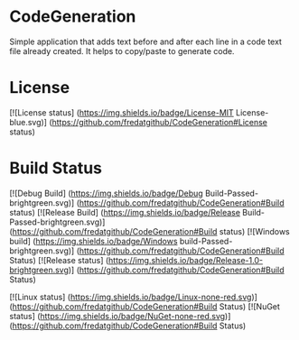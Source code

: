 # CodeGeneration
Simple application that adds text before and after each line in a code text file already created. It helps to copy/paste to generate code.

# License
[![License status] (https://img.shields.io/badge/License-MIT License-blue.svg)] (https://github.com/fredatgithub/CodeGeneration#License status)

# Build Status
[![Debug Build] (https://img.shields.io/badge/Debug Build-Passed-brightgreen.svg)] (https://github.com/fredatgithub/CodeGeneration#Build status)
[![Release Build] (https://img.shields.io/badge/Release Build-Passed-brightgreen.svg)] (https://github.com/fredatgithub/CodeGeneration#Build status)
[![Windows build] (https://img.shields.io/badge/Windows build-Passed-brightgreen.svg)] (https://github.com/fredatgithub/CodeGeneration#Build Status)
[![Release status] (https://img.shields.io/badge/Release-1.0-brightgreen.svg)] (https://github.com/fredatgithub/CodeGeneration#Build Status)

[![Linux status] (https://img.shields.io/badge/Linux-none-red.svg)] (https://github.com/fredatgithub/CodeGeneration#Build Status)
[![NuGet status] (https://img.shields.io/badge/NuGet-none-red.svg)] (https://github.com/fredatgithub/CodeGeneration#Build Status)
